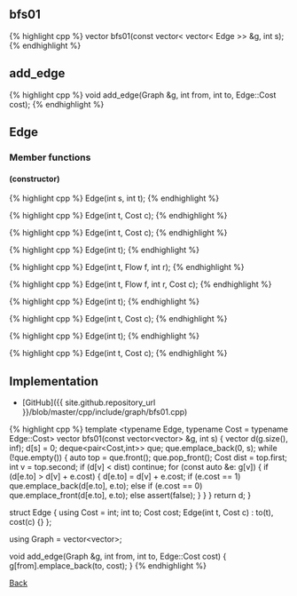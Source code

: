 ## bfs01

{% highlight cpp %}
vector<Cost> bfs01(const vector< vector< Edge >> &g, int s);
{% endhighlight %}

## add_edge

{% highlight cpp %}
void add_edge(Graph &g, int from, int to, Edge::Cost cost);
{% endhighlight %}

## Edge

### Member functions

#### (constructor)
{% highlight cpp %}
Edge(int s, int t);
{% endhighlight %}

{% highlight cpp %}
Edge(int t, Cost c);
{% endhighlight %}

{% highlight cpp %}
Edge(int t, Cost c);
{% endhighlight %}

{% highlight cpp %}
Edge(int t);
{% endhighlight %}

{% highlight cpp %}
Edge(int t, Flow f, int r);
{% endhighlight %}

{% highlight cpp %}
Edge(int t, Flow f, int r, Cost c);
{% endhighlight %}

{% highlight cpp %}
Edge(int t);
{% endhighlight %}

{% highlight cpp %}
Edge(int t, Cost c);
{% endhighlight %}

{% highlight cpp %}
Edge(int t);
{% endhighlight %}

{% highlight cpp %}
Edge(int t, Cost c);
{% endhighlight %}

## Implementation

- [GitHub]({{ site.github.repository_url }}/blob/master/cpp/include/graph/bfs01.cpp)

{% highlight cpp %}
template <typename Edge, typename Cost = typename Edge::Cost>
vector<Cost> bfs01(const vector<vector<Edge>> &g, int s) {
  vector<Cost> d(g.size(), inf<Cost>);
  d[s] = 0;
  deque<pair<Cost,int>> que;
  que.emplace_back(0, s);
  while (!que.empty()) {
    auto top = que.front();
    que.pop_front();
    Cost dist = top.first; int v = top.second;
    if (d[v] < dist) continue;
    for (const auto &e: g[v]) {
      if (d[e.to] > d[v] + e.cost) {
        d[e.to] = d[v] + e.cost;
        if (e.cost == 1) que.emplace_back(d[e.to], e.to);
        else if (e.cost == 0) que.emplace_front(d[e.to], e.to);
        else assert(false);
      }
    }
  }
  return d;
}

struct Edge {
  using Cost = int;
  int to;
  Cost cost;
  Edge(int t, Cost c) : to(t), cost(c) {}
};

using Graph = vector<vector<Edge>>;

void add_edge(Graph &g, int from, int to, Edge::Cost cost) {
  g[from].emplace_back(to, cost);
}
{% endhighlight %}

[Back](../..)
